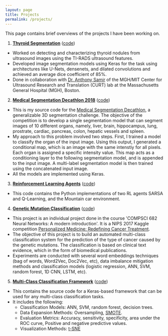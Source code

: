 ```yaml
---
layout: page
title: Projects
permalink: /projects/
---
```


This page contains brief overviews of the projects I have been working on.

1. [**Thyroid Segmentation**](https://suryatejadev.github.io/thyroid_segmentation/) ([code](https://github.com/suryatejadev/thyroid_segmentation))  
- Worked on detecting and characterizing thyroid nodules from ultrasound images using the TI-RADS ultrasound features.
- Developed image segmentation models using Keras for the task using architectures like U-Nets, densenets, and dilated convolutions and achieved an average dice coefficient of 85\%.
- Done in collaboration with [Dr. Anthony Samir](https://scholar.harvard.edu/anthonysamir) of the MGH/MIT Center for Ultrasound Research and Translation (CURT) lab at the Massachusetts General Hospital (MGH), Boston.

2. [**Medical Segmentation Decathlon 2018**](https://github.com/suryatejadev/medseg_decathlon) ([code](https://suryatejadev.github.io/medseg_decathlon/))  
- This is my source code for the [Medical Segmentation Decathlon](http://medicaldecathlon.com/), a generalizable 3D segmentation challenge. The objective of the competition is to develop a single segmentation model that can segment images of 10 different organs, namely, liver, brain, hippocampus, lung, prostrate, cardiac, pancreas, colon, hepatic vessels and spleen.
- My approach to this problem involved two steps. First, I trained a model to classify the organ of the input image. Using this output, I generated a conditional map, which is an image with the same intenstiy for all pixels. Each organ is assigned a specific intensity value. This map acts as a conditioning layer to the following segmentation model, and is appended to the input image. A multi-label segmentation model is then trained using the concatenated input image. 
- All the models are implemented using Keras.

3. [**Reinforcement Learning Agents**](https://github.com/suryatejadev/RL_agents) ([code](https://suryatejadev.github.io/RL_agents/))  
- This code contains the Python implementations of two RL agents SARSA and Q-Learning, and the Mountain car environment.  

4. [**Genetic Mutation Classification**](https://github.com/suryatejadev/classification_geneticMutation) ([code](https://suryatejadev.github.io/classification_geneticMutation/))  
- This project is an individual project done in the course 'COMPSCI 682 Neural Networks: A modern introduction'. It is a NIPS 2017 Kaggle competition [Personalized Medicine: Redefining Cancer Treatment](https://www.kaggle.com/c/msk-redefining-cancer-treatment).
- The objective of this project is to build an automated multi-class classification system for the prediction of the type of cancer caused by the genetic mutations. The classification is based on clinical text evidence, which in the form of biomedical publications. 
- Experiments are conducted with several word embeddings techniques (bag of words, Word2Vec, Doc2Vec, etc), data imbalance mitigation methods and classification models (logistic regression, ANN, SVM, random forest, 1D CNN, LSTM, etc). 

5. [**Multi-Class Classification Framework**](https://github.com/suryatejadev/framework_classification) ([code](https://suryatejadev.github.io/framework_classification//))  
- This contains the source code for a Keras-based framework that can be used for any multi-class classification tasks. 
- It includes the following: 
	- Classification Models: ANN, SVM, random forest, decision trees. 
	- Data Expansion Methods: Oversampling, [SMOTE](https://arxiv.org/abs/1106.1813).
	- Evaluation Metrics: Accuracy, sensitivity, specificity, area under the ROC curve, Positive and negative predictive values.  
	- Visualization Methods: [t-SNE](https://en.wikipedia.org/wiki/T-distributed_stochastic_neighbor_embedding)


